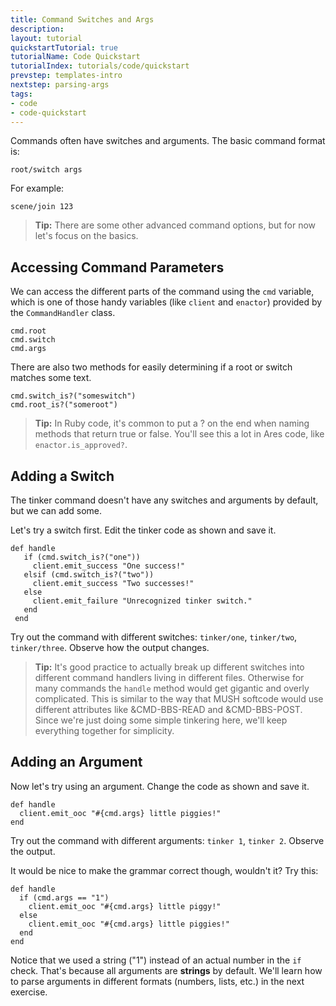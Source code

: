 ```yaml
---
title: Command Switches and Args
description:
layout: tutorial
quickstartTutorial: true
tutorialName: Code Quickstart
tutorialIndex: tutorials/code/quickstart
prevstep: templates-intro
nextstep: parsing-args
tags: 
- code
- code-quickstart
---
```


Commands often have switches and arguments.  The basic command format is:

    root/switch args

For example:

    scene/join 123

> <i class="fa fa-info-circle"></i> **Tip:** There are some other advanced command options, but for now let's focus on the basics.

## Accessing Command Parameters

We can access the different parts of the command using the `cmd` variable, which is one of those handy variables (like `client` and `enactor`) provided by the `CommandHandler` class.

    cmd.root
    cmd.switch
    cmd.args

There are also two methods for easily determining if a root or switch matches some text.

    cmd.switch_is?("someswitch")
    cmd.root_is?("someroot")

> <i class="fa fa-info-circle"></i> **Tip:** In Ruby code, it's common to put a ? on the end when naming methods that return true or false.  You'll see this a lot in Ares code, like `enactor.is_approved?`.

## Adding a Switch

The tinker command doesn't have any switches and arguments by default, but we can add some.  

Let's try a switch first.  Edit the tinker code as shown and save it.

    def handle
       if (cmd.switch_is?("one"))
         client.emit_success "One success!"
       elsif (cmd.switch_is?("two"))
         client.emit_success "Two successes!"
       else
         client.emit_failure "Unrecognized tinker switch."
       end
     end

Try out the command with different switches:  `tinker/one`, `tinker/two`, `tinker/three`.  Observe how the output changes.

> <i class="fa fa-info-circle"></i> **Tip:** It's good practice to actually break up different switches into different command handlers living in different files.  Otherwise for many commands the `handle` method would get gigantic and overly complicated.  This is similar to the way that MUSH softcode would use different attributes like &CMD-BBS-READ and &CMD-BBS-POST.   Since we're just doing some simple tinkering here, we'll keep everything together for simplicity.

## Adding an Argument

Now let's try using an argument.  Change the code as shown and save it.

    def handle
      client.emit_ooc "#{cmd.args} little piggies!"
    end

Try out the command with different arguments:  `tinker 1`, `tinker 2`.  Observe the output.

It would be nice to make the grammar correct though, wouldn't it?   Try this:

    def handle
      if (cmd.args == "1")
        client.emit_ooc "#{cmd.args} little piggy!"
      else
        client.emit_ooc "#{cmd.args} little piggies!"
      end
    end

Notice that we used a string ("1") instead of an actual number in the `if` check.  That's because all arguments are **strings** by default.  We'll learn how to parse arguments in different formats (numbers, lists, etc.) in the next exercise.